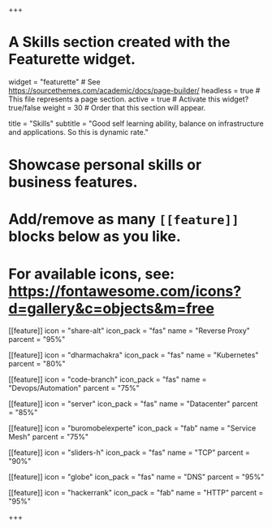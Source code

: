 +++
# A Skills section created with the Featurette widget.
widget = "featurette"  # See https://sourcethemes.com/academic/docs/page-builder/
headless = true  # This file represents a page section.
active = true  # Activate this widget? true/false
weight = 30  # Order that this section will appear.

title = "Skills"
subtitle = "Good self learning ability, balance on infrastructure and applications. So this is dynamic rate."

# Showcase personal skills or business features.
# 
# Add/remove as many `[[feature]]` blocks below as you like.
# 
# For available icons, see: https://fontawesome.com/icons?d=gallery&c=objects&m=free

[[feature]]
  icon = "share-alt"
  icon_pack = "fas"
  name = "Reverse Proxy"
  parcent = "95%"
  
[[feature]]
  icon = "dharmachakra"
  icon_pack = "fas"
  name = "Kubernetes"
  parcent = "80%"  
  
[[feature]]
  icon = "code-branch"
  icon_pack = "fas"
  name = "Devops/Automation"
  parcent = "75%"
  
[[feature]]
  icon = "server"
  icon_pack = "fas"
  name = "Datacenter"
  parcent = "85%"
  
[[feature]]
  icon = "buromobelexperte"
  icon_pack = "fab"
  name = "Service Mesh"
  parcent = "75%"

[[feature]]
  icon = "sliders-h"
  icon_pack = "fas"
  name = "TCP"
  parcent = "90%"

[[feature]]
  icon = "globe"
  icon_pack = "fas"
  name = "DNS"
  parcent = "95%"

[[feature]]
  icon = "hackerrank"
  icon_pack = "fab"
  name = "HTTP"
  parcent = "95%"


+++

